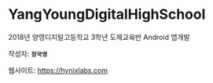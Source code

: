 # YangYoungDigitalHighSchool

2018년 양영디지털고등학교 3학년 도제교육반 Android 앱개발 

작성자: **`장국영`**


웹사이트: https://hynixlabs.com
